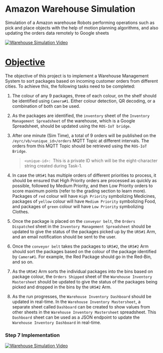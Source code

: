 # Amazon Warehouse Simulation
Simulation of a Amazon warehouse Robots performing operations such as pick and place objects with the help of motion planning algorithms, and also updating the orders data remotely to Google sheets

[![Warehouse Simulation Video](https://img.youtube.com/vi/I9CYj6VW5oQ/0.jpg)](https://www.youtube.com/watch?v=I9CYj6VW5oQ)

[Objective](#objective)
=======================

The objective of this project is to implement a Warehouse Management System to sort packages based on incoming customer orders from different cities. To achieve this, the following tasks need to be completed:

1. The colour of any 9 packages, three of each colour, on the shelf should be identified using `Camera#1`. Either colour detection, QR decoding, or a combination of both can be used.

2. As the packages are identified, the `inventory` sheet of the `Inventory Management Spreadsheet` of the warehouse, which is a Google Spreadsheet, should be updated using the `ROS-IoT bridge`.

3. After one minute (Sim Time), a total of 9 orders will be published on the `/eyrc/vb/<unique_id>/orders` MQTT Topic at different intervals. The orders from this MQTT Topic should be retrieved using the `ROS-IoT Bridge`.

    > `<unique-id>: `This is a private ID which will be the eight-character string created during Task-1.

4. In case the `UR5#1` has multiple orders of different priorities to process, it should be ensured that High Priority orders are processed as quickly as possible, followed by Medium Priority, and then Low Priority orders to score maximum points (refer to the grading section to learn more). Packages of `red` colour will have `High Priority` symbolizing Medicines, packages of `yellow` colour will have `Medium Priority` symbolizing Food, and packages of `green` colour will have `Low Priority` symbolizing Clothes.

5. Once the package is placed on the `conveyor belt`, the `Orders Dispatched` sheet in the `Inventory Management Spreadsheet` should be updated to give the status of the packages picked up by the `UR5#1` Arm, and an email notification should be sent to the user.

6. Once the `conveyor belt` takes the packages to `UR5#2`, the `UR5#2` Arm should sort the packages based on the colour of the package identified by `Camera#1`. For example, the Red Package should go in the Red-Bin, and so on.

7. As the `UR5#2` Arm sorts the individual packages into the bins based on package colour, the `Orders Shipped` sheet of the `Warehouse Inventory Mastersheet` should be updated to give the status of the packages being picked and dropped in the bins by the `UR5#2` Arm.

8. As the run progresses, the `Warehouse Inventory Dashboard` should be updated in real-time. In the `Warehouse Inventory Mastersheet`, a separate sheet called `Dashboard` can be created to show values from other sheets in the `Warehouse Inventory Mastersheet` spreadsheet. This `Dashboard` sheet can be used as a JSON endpoint to update the `Warehouse Inventory Dashboard` in real-time.

### Step 7 Implementation
[![Warehouse Simulation Video](https://img.youtube.com/vi/b8-A88NU40Y/0.jpg)](https://youtu.be/b8-A88NU40Y?si=Bxe51Xp5Fs28k4I1)
